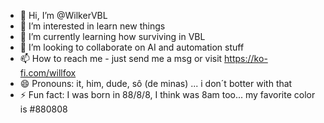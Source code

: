 - 👋 Hi, I’m @WilkerVBL
- 👀 I’m interested in learn new things
- 🌱 I’m currently learning how surviving in VBL
- 💞️ I’m looking to collaborate on AI and automation stuff
- 📫 How to reach me - just send me a msg or visit https://ko-fi.com/willfox
- 😄 Pronouns: it, him, dude, sô (de minas) ... i don´t botter with that
- ⚡ Fun fact: I was born in 88/8/8, I think was 8am too... my favorite color is #880808

<!---
WilkerVBL/WilkerVBL is a ✨ special ✨ repository because its `README.md` (this file) appears on your GitHub profile.
You can click the Preview link to take a look at your changes.
--->
